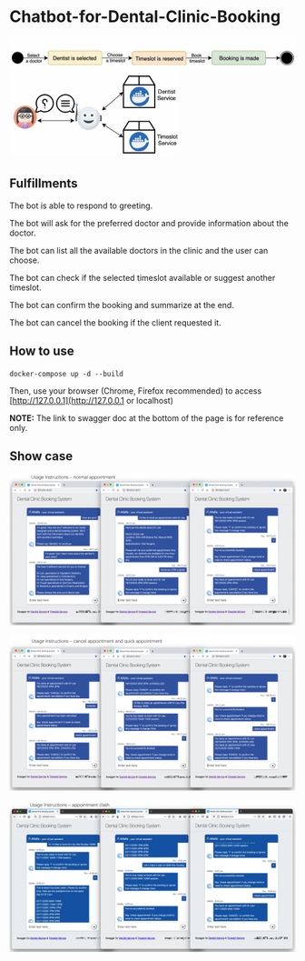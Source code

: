 # Chatbot-for-Dental-Clinic-Booking

![](https://github.com/n3ih7/Chatbot-for-Dental-Clinic-Booking/blob/main/archive/Screen_Shot_2019-07-27_at_6.05.38_pm.png?raw=true)
<img src="https://github.com/n3ih7/Chatbot-for-Dental-Clinic-Booking/blob/main/archive/Screen_Shot_2019-07-27_at_6.22.17_pm.png?raw=true" width="300">

## Fulfillments
The bot is able to respond to greeting.

The bot will ask for the preferred doctor and provide information about the doctor.

The bot can list all the available doctors in the clinic and the user can choose.

The bot can check if the selected timeslot available or suggest another timeslot.

The bot can confirm the booking and summarize at the end.

The bot can cancel the booking if the client requested it.

## How to use

`docker-compose up -d --build`

Then, use your browser (Chrome, Firefox recommended) to access [http://127.0.0.1](http://127.0.0.1 or localhost)

**NOTE:** The link to swagger doc at the bottom of the page is for reference only.

## Show case

![](https://github.com/n3ih7/Chatbot-for-Dental-Clinic-Booking/blob/main/archive/Screen%20Shot%202020-11-26%20at%209.15.29%20pm.png?raw=true)

![](https://github.com/n3ih7/Chatbot-for-Dental-Clinic-Booking/blob/main/archive/Screen%20Shot%202020-11-26%20at%209.15.33%20pm.png?raw=true)

![](https://github.com/n3ih7/Chatbot-for-Dental-Clinic-Booking/blob/main/archive/Screen%20Shot%202020-11-26%20at%209.15.35%20pm.png?raw=true)
